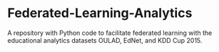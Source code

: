 # Federated-Learning-Analytics
A repository with Python code to facilitate federated learning with the educational analytics datasets OULAD, EdNet, and KDD Cup 2015.
